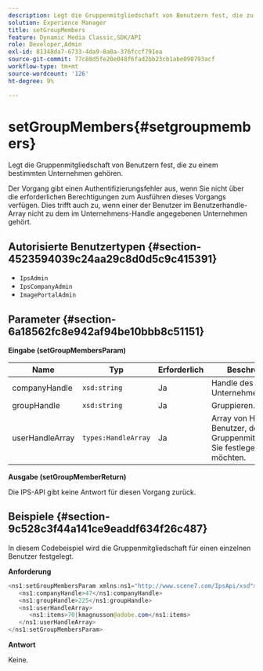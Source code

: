 ```yaml
---
description: Legt die Gruppenmitgliedschaft von Benutzern fest, die zu einem bestimmten Unternehmen gehören.
solution: Experience Manager
title: setGroupMembers
feature: Dynamic Media Classic,SDK/API
role: Developer,Admin
exl-id: 81348da7-6733-4da9-8a0a-376fccf791ea
source-git-commit: 77c88d5fe20e048f6fad2bb23cb1abe090793acf
workflow-type: tm+mt
source-wordcount: '126'
ht-degree: 9%

---
```


# setGroupMembers{#setgroupmembers}

Legt die Gruppenmitgliedschaft von Benutzern fest, die zu einem bestimmten Unternehmen gehören.

Der Vorgang gibt einen Authentifizierungsfehler aus, wenn Sie nicht über die erforderlichen Berechtigungen zum Ausführen dieses Vorgangs verfügen. Dies trifft auch zu, wenn einer der Benutzer im Benutzerhandle-Array nicht zu dem im Unternehmens-Handle angegebenen Unternehmen gehört.

## Autorisierte Benutzertypen {#section-4523594039c24aa29c8d0d5c9c415391}

* `IpsAdmin`
* `IpsCompanyAdmin`
* `ImagePortalAdmin`

## Parameter {#section-6a18562fc8e942af94be10bbb8c51151}

**Eingabe (setGroupMembersParam)**

| Name | Typ | Erforderlich | Beschreibung |
|---|---|---|---|
| companyHandle | `xsd:string` | Ja | Handle des Unternehmens. |
| groupHandle | `xsd:string` | Ja | Gruppieren. |
| userHandleArray | `types:HandleArray` | Ja | Array von Handles für Benutzer, deren Gruppenmitgliedschaft Sie festlegen möchten. |

**Ausgabe (setGroupMemberReturn)**

Die IPS-API gibt keine Antwort für diesen Vorgang zurück.

## Beispiele {#section-9c528c3f44a141ce9eaddf634f26c487}

In diesem Codebeispiel wird die Gruppenmitgliedschaft für einen einzelnen Benutzer festgelegt.

**Anforderung**

```java
<ns1:setGroupMembersParam xmlns:ns1="http://www.scene7.com/IpsApi/xsd">
   <ns1:companyHandle>47</ns1:companyHandle>
   <ns1:groupHandle>225</ns1:groupHandle>
   <ns1:userHandleArray>
      <ns1:items>70|kmagnusson@adobe.com</ns1:items>
   </ns1:userHandleArray>
</ns1:setGroupMembersParam>
```

**Antwort**

Keine.
